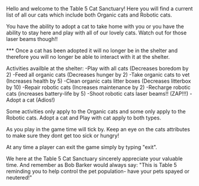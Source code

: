 Hello and welcome to the Table 5 Cat Sanctuary!
Here you will find a current list of all our cats which include both Organic cats and Robotic cats.

You have the ability to adopt a cat to take home with you or you have the ability to stay here and play with all of our lovely cats.  Watch out for those laser beams though!! 

*** Once a cat has been adopted it will no longer be in the shelter and therefore you will no longer be able to interact with it at the shelter.  

Activities availble at the shelter:
-Play with all cats (Decreases boredom by 2)
-Feed all organic cats (Decreases hunger by 2)
-Take organic cats to vet (Increases health by 5)
-Clean organic cats litter boxes (Decreases litterbox by 10)
-Repair robotic cats (Increases maintenance by 2)
-Recharge robotic cats (increases battery-life by 5)
-Shoot robotic cats laser beams!! (ZAP!!!)
-Adopt a cat (Adios!)

Some activities only apply to the Organic cats and some only apply to the Robotic cats.  Adopt a cat and Play with cat apply to both types.

As you play in the game time will tick by.  Keep an eye on the cats attributes to make sure they dont get too sick or hungry!

At any time a player can exit the game simply by typing "exit".

We here at the Table 5 Cat Sanctuary sincerely appreciate your valuable time.  And remember as Bob Barker would always say: "This is Table 5 reminding you to help control the pet population- have your pets spayed or neutered!"
